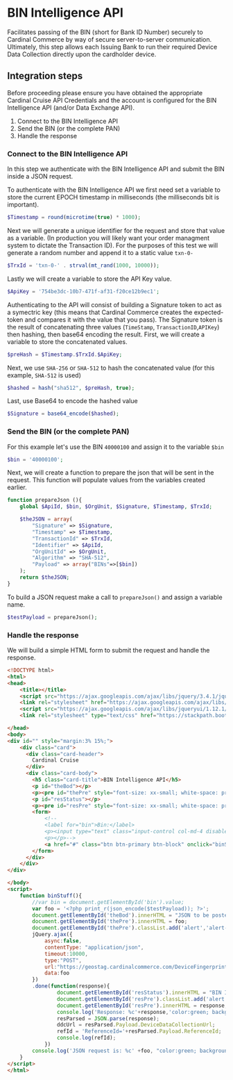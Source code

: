 # BIN Intelligence API

Facilitates passing of the BIN (short for Bank ID Number) securely to Cardinal
Commerce by way of secure server-to-server communication.  Ultimately, this step
allows each Issuing Bank to run their required Device Data Collection directly
upon the cardholder device.

## Integration steps

Before proceeding please ensure you have obtained the appropriate
Cardinal Cruise API Credentials and the account is configured for
the BIN Intelligence API (and/or Data Exchange API).

1. Connect to the BIN Intelligence API
2. Send the BIN (or the complete PAN)
3. Handle the response

### Connect to the BIN Intelligence API

In this step we authenticate with the BIN Intelligence API and submit the BIN
inside a JSON request.

To authenticate with the BIN Intelligence API we first need set a variable to
store the current EPOCH timestamp in milliseconds (the milliseconds bit is
important).

```PHP
$Timestamp = round(microtime(true) * 1000);
```

Next we will generate a unique identifier for the request and store that value
as a variable.  (In production you will likely want your order managment
system to dictate the Transaction ID).  For the purposes of this test we will
generate a random number and append it to a static value `txn-0-`

```php
$TrxId = 'txn-0-' . strval(mt_rand(1000, 10000));
```

Lastly we will create a variable to store the API Key value.

```php
$ApiKey = '754be3dc-10b7-471f-af31-f20ce12b9ec1';
```

Authenticating to the API will consist of building a Signature token to act as a
symectric key (this means that Cardinal Commerce creates the expected-token and
compares it with the value that you pass).  The Signature token is the result of
concatenating three values (`TimeStamp`, `TransactionID`,`APIKey`) then hashing,
then base64 encoding the result.
First, we will create a variable to store the concatenated values.

```php
$preHash = $Timestamp.$TrxId.$ApiKey;
```

Next, we use `SHA-256` or `SHA-512` to hash the concatenated value (for this
example, `SHA-512` is used)

```php
$hashed = hash("sha512", $preHash, true);
```

Last, use Base64 to encode the hashed value

```php
$Signature = base64_encode($hashed);
```

### Send the BIN (or the complete PAN)

For this example let's use the BIN `40000100` and assign it to the variable
`$bin`

```php
$bin = '40000100';
```

Next, we will create a function to prepare the json that will be sent in the
request.  This function will populate values from the variables created earlier.

```php
function prepareJson (){
	global $ApiId, $bin, $OrgUnit, $Signature, $Timestamp, $TrxId;

	$theJSON = array(
		"Signature" => $Signature,
		"Timestamp" => $Timestamp,
		"TransactionId" => $TrxId,
		"Identifier" => $ApiId,
		"OrgUnitId" => $OrgUnit,
		"Algorithm" => "SHA-512",
		"Payload" => array("BINs"=>[$bin])
	);
	return $theJSON;
}
```

To build a JSON request make a call to `prepareJson()` and assign a variable
name.

```php
$testPayload = prepareJson();
```

### Handle the response

We will build a simple HTML form to submit the request and handle the response.

```html
<!DOCTYPE html>
<html>
<head>
	<title></title>
	<script src="https://ajax.googleapis.com/ajax/libs/jquery/3.4.1/jquery.min.js"></script>
	<link rel="stylesheet" href="https://ajax.googleapis.com/ajax/libs/jqueryui/1.12.1/themes/smoothness/jquery-ui.css">
	<script src="https://ajax.googleapis.com/ajax/libs/jqueryui/1.12.1/jquery-ui.min.js"></script>
	<link rel="stylesheet" type="text/css" href="https://stackpath.bootstrapcdn.com/bootstrap/4.3.1/css/bootstrap.min.css">

</head>
<body>
<div id="" style="margin:3% 15%;">
	<div class="card">
	  <div class="card-header">
	    Cardinal Cruise
	  </div>
	  <div class="card-body">
	    <h5 class="card-title">BIN Intelligence API</h5>
	    <p id="theBod"></p>
	    <p><pre id="thePre" style="font-size: xx-small; white-space: pre-wrap; word-break: break-word"></pre></p>
	    <p id="resStatus"></p>
	    <p><pre id="resPre" style="font-size: xx-small; white-space: pre-wrap; word-break: break-word"></pre></p>
	    <form>
	    	<!--
	    	<label for="bin">Bin:</label>
	    	<p><input type="text" class="input-control col-md-4 disabled" id="bin" placeholder="<?php echo $bin ?>"></p>
	    	<p></p>-->
	    	<a href="#" class="btn btn-primary btn-block" onclick="binStuff();">Send BIN</a>
	    </form>
	  </div>
	</div>
</div>

</body>
<script>
	function binStuff(){
		//var bin = document.getElementById('bin').value;
		var foo = '<?php print_r(json_encode($testPayload)); ?>';
		document.getElementById('theBod').innerHTML = "JSON to be posted to BIN Intelligence:";
		document.getElementById('thePre').innerHTML = foo;
		document.getElementById('thePre').classList.add('alert','alert-success');
		jQuery.ajax({
			async:false,
			contentType: "application/json",
		  	timeout:10000,
		  	type:"POST",
		  	url:"https://geostag.cardinalcommerce.com/DeviceFingerprintWeb/V2/Server/Bin/Load",
		  	data:foo
		})
		.done(function(response){
		  		document.getElementById('resStatus').innerHTML = "BIN Intelligence response:";
		  		document.getElementById('resPre').classList.add('alert','alert-success');
		  		document.getElementById('resPre').innerHTML = response;
		    	console.log('Response: %c'+response,'color:green; background-color:LightGreen;');
		    	resParsed = JSON.parse(response);
		    	ddcUrl = resParsed.Payload.DeviceDataCollectionUrl;
		    	refId = 'ReferenceId='+resParsed.Payload.ReferenceId;
		    	console.log(refId);
		  	})
		console.log('JSON request is: %c' +foo, "color:green; background-color:LightGreen");
	}
</script>
</html>
```